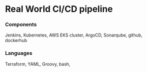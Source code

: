 # Real World CI/CD pipeline
### Components
Jenkins, Kubernetes, AWS EKS cluster, ArgoCD, Sonarqube, github, dockerhub

### Languages
Terraform, YAML, Groovy, bash, 

